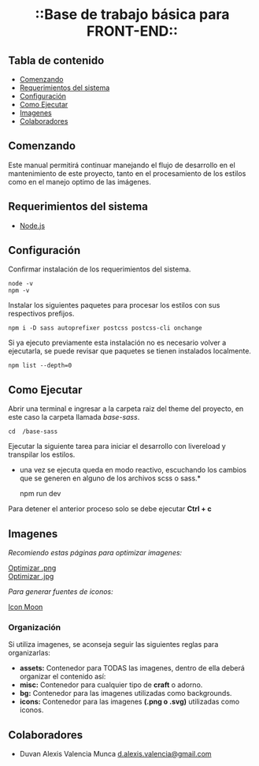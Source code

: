 <p align="center">
  <h1 align="center">::Base de trabajo básica para FRONT-END::</h1>
</p>

## Tabla de contenido

- [Comenzando](#comenzando)
- [Requerimientos del sistema](#requerimientos-del-sistema)
- [Configuración](#configuración)
- [Como Ejecutar](#como-ejecutar)
- [Imagenes](#imagenes)
- [Colaboradores](#colaboradores)

## Comenzando

Este manual permitirá continuar manejando el flujo de desarrollo en el mantenimiento de este proyecto, tanto en el procesamiento de los estilos como en el manejo optimo de las imágenes.

## Requerimientos del sistema

- [Node.js](https://nodejs.org/en/)

## Configuración

Confirmar instalación de los requerimientos del sistema.

    node -v
    npm -v

Instalar los siguientes paquetes para procesar los estilos con sus respectivos prefijos.

    npm i -D sass autoprefixer postcss postcss-cli onchange

Si ya ejecuto previamente esta instalación no es necesario volver a ejecutarla, se puede revisar que paquetes se tienen instalados localmente.

    npm list --depth=0

## Como Ejecutar

Abrir una terminal e ingresar a la carpeta raiz del theme del proyecto, en este caso la carpeta llamada *base-sass*.

    cd  /base-sass

Ejecutar la siguiente tarea para iniciar el desarrollo con livereload y transpilar los estilos.
<br/>
- una vez se ejecuta queda en modo reactivo, escuchando los cambios que se generen en alguno de los archivos scss o sass.*

    npm run dev

Para detener el anterior proceso solo se debe ejecutar **Ctrl + c**

## Imagenes

_Recomiendo estas páginas para optimizar imagenes:_

[Optimizar .png](https://compresspng.com/)
<br/>
[Optimizar .jpg](https://compressjpeg.com/es/)

_Para generar fuentes de iconos:_

[Icon Moon](https://icomoon.io/app/#/select)

### Organización

Si utiliza imagenes, se aconseja seguir las siguientes reglas para organizarlas:

- **assets:** Contenedor para TODAS las imagenes, dentro de ella deberá organizar el contenido así:
- **misc:** Contenedor para cualquier tipo de <b>craft</b> o adorno.
- **bg:** Contenedor para las imagenes utilizadas como backgrounds.
- **icons:** Contenedor para las imagenes <b>(.png o .svg)</b> utilizadas como iconos.


## Colaboradores

- Duvan Alexis Valencia Munca <d.alexis.valencia@gmail.com>